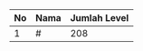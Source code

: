 | No | Nama            | Jumlah Level |
|----|-----------------|--------------|
| 1  | #    |    208        |
